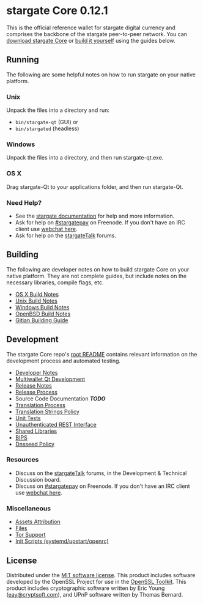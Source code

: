 stargate Core 0.12.1
=====================

This is the official reference wallet for stargate digital currency and comprises the backbone of the stargate peer-to-peer network. You can [download stargate Core](https://www.stargate.org/downloads/) or [build it yourself](#building) using the guides below.

Running
---------------------
The following are some helpful notes on how to run stargate on your native platform.

### Unix

Unpack the files into a directory and run:

- `bin/stargate-qt` (GUI) or
- `bin/stargated` (headless)

### Windows

Unpack the files into a directory, and then run stargate-qt.exe.

### OS X

Drag stargate-Qt to your applications folder, and then run stargate-Qt.

### Need Help?

* See the [stargate documentation](https://stargatepay.atlassian.net/wiki/display/DOC)
for help and more information.
* Ask for help on [#stargatepay](http://webchat.freenode.net?channels=stargatepay) on Freenode. If you don't have an IRC client use [webchat here](http://webchat.freenode.net?channels=stargatepay).
* Ask for help on the [stargateTalk](https://stargatetalk.org/) forums.

Building
---------------------
The following are developer notes on how to build stargate Core on your native platform. They are not complete guides, but include notes on the necessary libraries, compile flags, etc.

- [OS X Build Notes](build-osx.md)
- [Unix Build Notes](build-unix.md)
- [Windows Build Notes](build-windows.md)
- [OpenBSD Build Notes](build-openbsd.md)
- [Gitian Building Guide](gitian-building.md)

Development
---------------------
The stargate Core repo's [root README](/README.md) contains relevant information on the development process and automated testing.

- [Developer Notes](developer-notes.md)
- [Multiwallet Qt Development](multiwallet-qt.md)
- [Release Notes](release-notes.md)
- [Release Process](release-process.md)
- Source Code Documentation ***TODO***
- [Translation Process](translation_process.md)
- [Translation Strings Policy](translation_strings_policy.md)
- [Unit Tests](unit-tests.md)
- [Unauthenticated REST Interface](REST-interface.md)
- [Shared Libraries](shared-libraries.md)
- [BIPS](bips.md)
- [Dnsseed Policy](dnsseed-policy.md)

### Resources
* Discuss on the [stargateTalk](https://stargatetalk.org/) forums, in the Development & Technical Discussion board.
* Discuss on [#stargatepay](http://webchat.freenode.net/?channels=stargatepay) on Freenode. If you don't have an IRC client use [webchat here](http://webchat.freenode.net/?channels=stargatepay).

### Miscellaneous
- [Assets Attribution](assets-attribution.md)
- [Files](files.md)
- [Tor Support](tor.md)
- [Init Scripts (systemd/upstart/openrc)](init.md)

License
---------------------
Distributed under the [MIT software license](http://www.opensource.org/licenses/mit-license.php).
This product includes software developed by the OpenSSL Project for use in the [OpenSSL Toolkit](https://www.openssl.org/). This product includes
cryptographic software written by Eric Young ([eay@cryptsoft.com](mailto:eay@cryptsoft.com)), and UPnP software written by Thomas Bernard.
